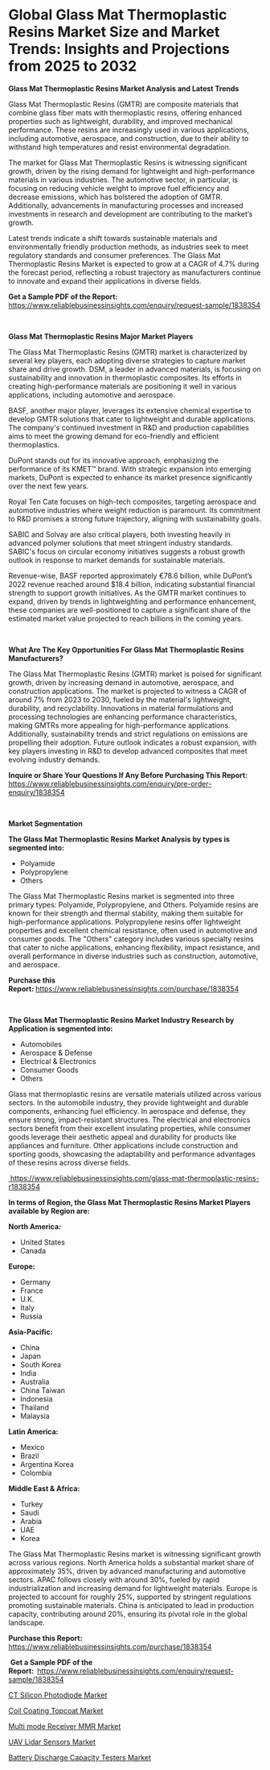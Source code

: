 <p><h1>Global Glass Mat Thermoplastic Resins Market Size and Market Trends: Insights and Projections from 2025 to 2032</h1></p><p><strong>Glass Mat Thermoplastic Resins Market Analysis and Latest Trends</strong></p>
<p><p>Glass Mat Thermoplastic Resins (GMTR) are composite materials that combine glass fiber mats with thermoplastic resins, offering enhanced properties such as lightweight, durability, and improved mechanical performance. These resins are increasingly used in various applications, including automotive, aerospace, and construction, due to their ability to withstand high temperatures and resist environmental degradation.</p><p>The market for Glass Mat Thermoplastic Resins is witnessing significant growth, driven by the rising demand for lightweight and high-performance materials in various industries. The automotive sector, in particular, is focusing on reducing vehicle weight to improve fuel efficiency and decrease emissions, which has bolstered the adoption of GMTR. Additionally, advancements in manufacturing processes and increased investments in research and development are contributing to the market’s growth.</p><p>Latest trends indicate a shift towards sustainable materials and environmentally friendly production methods, as industries seek to meet regulatory standards and consumer preferences. The Glass Mat Thermoplastic Resins Market is expected to grow at a CAGR of 4.7% during the forecast period, reflecting a robust trajectory as manufacturers continue to innovate and expand their applications in diverse fields.</p></p>
<p><strong>Get a Sample PDF of the Report:&nbsp;</strong> <a href="https://www.reliablebusinessinsights.com/enquiry/request-sample/1838354?utm_campaign=2220&utm_medium=2&utm_source=Github&utm_content=ia&utm_term=03022025&utm_id=glass-mat-thermoplastic-resins">https://www.reliablebusinessinsights.com/enquiry/request-sample/1838354</a></p>
<p>&nbsp;</p>
<p><strong>Glass Mat Thermoplastic Resins Major Market Players</strong></p>
<p><p>The Glass Mat Thermoplastic Resins (GMTR) market is characterized by several key players, each adopting diverse strategies to capture market share and drive growth. DSM, a leader in advanced materials, is focusing on sustainability and innovation in thermoplastic composites. Its efforts in creating high-performance materials are positioning it well in various applications, including automotive and aerospace.</p><p>BASF, another major player, leverages its extensive chemical expertise to develop GMTR solutions that cater to lightweight and durable applications. The company's continued investment in R&D and production capabilities aims to meet the growing demand for eco-friendly and efficient thermoplastics.</p><p>DuPont stands out for its innovative approach, emphasizing the performance of its KMET™ brand. With strategic expansion into emerging markets, DuPont is expected to enhance its market presence significantly over the next few years.</p><p>Royal Ten Cate focuses on high-tech composites, targeting aerospace and automotive industries where weight reduction is paramount. Its commitment to R&D promises a strong future trajectory, aligning with sustainability goals.</p><p>SABIC and Solvay are also critical players, both investing heavily in advanced polymer solutions that meet stringent industry standards. SABIC's focus on circular economy initiatives suggests a robust growth outlook in response to market demands for sustainable materials.</p><p>Revenue-wise, BASF reported approximately €78.6 billion, while DuPont’s 2022 revenue reached around $18.4 billion, indicating substantial financial strength to support growth initiatives. As the GMTR market continues to expand, driven by trends in lightweighting and performance enhancement, these companies are well-positioned to capture a significant share of the estimated market value projected to reach billions in the coming years.</p></p>
<p>&nbsp;</p>
<p><strong>What Are The Key Opportunities For Glass Mat Thermoplastic Resins Manufacturers?</strong></p>
<p><p>The Glass Mat Thermoplastic Resins (GMTR) market is poised for significant growth, driven by increasing demand in automotive, aerospace, and construction applications. The market is projected to witness a CAGR of around 7% from 2023 to 2030, fueled by the material's lightweight, durability, and recyclability. Innovations in material formulations and processing technologies are enhancing performance characteristics, making GMTRs more appealing for high-performance applications. Additionally, sustainability trends and strict regulations on emissions are propelling their adoption. Future outlook indicates a robust expansion, with key players investing in R&D to develop advanced composites that meet evolving industry demands.</p></p>
<p><strong>Inquire or Share Your Questions If Any Before Purchasing This Report:</strong> <a href="https://www.reliablebusinessinsights.com/enquiry/pre-order-enquiry/1838354?utm_campaign=2220&utm_medium=2&utm_source=Github&utm_content=ia&utm_term=03022025&utm_id=glass-mat-thermoplastic-resins">https://www.reliablebusinessinsights.com/enquiry/pre-order-enquiry/1838354</a></p>
<p>&nbsp;</p>
<p><strong>Market Segmentation</strong></p>
<p><strong>The Glass Mat Thermoplastic Resins Market Analysis by types is segmented into:</strong></p>
<p><ul><li>Polyamide</li><li>Polypropylene</li><li>Others</li></ul></p>
<p><p>The Glass Mat Thermoplastic Resins market is segmented into three primary types: Polyamide, Polypropylene, and Others. Polyamide resins are known for their strength and thermal stability, making them suitable for high-performance applications. Polypropylene resins offer lightweight properties and excellent chemical resistance, often used in automotive and consumer goods. The "Others" category includes various specialty resins that cater to niche applications, enhancing flexibility, impact resistance, and overall performance in diverse industries such as construction, automotive, and aerospace.</p></p>
<p><strong>Purchase this Report:&nbsp;</strong><a href="https://www.reliablebusinessinsights.com/purchase/1838354?utm_campaign=2220&utm_medium=2&utm_source=Github&utm_content=ia&utm_term=03022025&utm_id=glass-mat-thermoplastic-resins">https://www.reliablebusinessinsights.com/purchase/1838354</a></p>
<p>&nbsp;</p>
<p><strong>The Glass Mat Thermoplastic Resins Market Industry Research by Application is segmented into:</strong></p>
<p><ul><li>Automobiles</li><li>Aerospace & Defense</li><li>Electrical & Electronics</li><li>Consumer Goods</li><li>Others</li></ul></p>
<p><p>Glass mat thermoplastic resins are versatile materials utilized across various sectors. In the automobile industry, they provide lightweight and durable components, enhancing fuel efficiency. In aerospace and defense, they ensure strong, impact-resistant structures. The electrical and electronics sectors benefit from their excellent insulating properties, while consumer goods leverage their aesthetic appeal and durability for products like appliances and furniture. Other applications include construction and sporting goods, showcasing the adaptability and performance advantages of these resins across diverse fields.</p></p>
<p><a href="https://www.reliablebusinessinsights.com/glass-mat-thermoplastic-resins-r1838354?utm_campaign=2220&utm_medium=2&utm_source=Github&utm_content=ia&utm_term=03022025&utm_id=glass-mat-thermoplastic-resins">&nbsp;https://www.reliablebusinessinsights.com/glass-mat-thermoplastic-resins-r1838354</a></p>
<p><strong>In terms of Region, the Glass Mat Thermoplastic Resins Market Players available by Region are:</strong></p>
<p>
    <p> <strong> North America: </strong>
        <ul>
            <li>United States</li>
            <li>Canada</li>
        </ul>
        </p> 
    <p> <strong> Europe: </strong>
        <ul>
            <li>Germany</li>
            <li>France</li>
            <li>U.K.</li>
            <li>Italy</li>
            <li>Russia</li>
        </ul>
        </p> 
    <p> <strong> Asia-Pacific: </strong>
        <ul>
            <li>China</li>
            <li>Japan</li>
            <li>South Korea</li>
            <li>India</li>
            <li>Australia</li>
            <li>China Taiwan</li>
            <li>Indonesia</li>
            <li>Thailand</li>
            <li>Malaysia</li>
        </ul>
        </p> 
    <p> <strong> Latin America: </strong>
        <ul>
            <li>Mexico</li>
            <li>Brazil</li>
            <li>Argentina Korea</li>
            <li>Colombia</li>
        </ul>
        </p> 
    <p> <strong> Middle East & Africa: </strong>
        <ul>
            <li>Turkey</li>
            <li>Saudi</li>
            <li>Arabia</li>
            <li>UAE</li>
            <li>Korea</li>
        </ul>
    </p>
    </p>
<p><p>The Glass Mat Thermoplastic Resins market is witnessing significant growth across various regions. North America holds a substantial market share of approximately 35%, driven by advanced manufacturing and automotive sectors. APAC follows closely with around 30%, fueled by rapid industrialization and increasing demand for lightweight materials. Europe is projected to account for roughly 25%, supported by stringent regulations promoting sustainable materials. China is anticipated to lead in production capacity, contributing around 20%, ensuring its pivotal role in the global landscape.</p></p>
<p><strong>Purchase this Report: </strong><a href="https://www.reliablebusinessinsights.com/purchase/1838354?utm_campaign=2220&utm_medium=2&utm_source=Github&utm_content=ia&utm_term=03022025&utm_id=glass-mat-thermoplastic-resins">https://www.reliablebusinessinsights.com/purchase/1838354</a></p>
<p>&nbsp;<strong>Get a Sample PDF of the Report:&nbsp;&nbsp;</strong><a href="https://www.reliablebusinessinsights.com/enquiry/request-sample/1838354?utm_campaign=2220&utm_medium=2&utm_source=Github&utm_content=ia&utm_term=03022025&utm_id=glass-mat-thermoplastic-resins">https://www.reliablebusinessinsights.com/enquiry/request-sample/1838354</a></p>
<p><strong></strong></p>
<p><p><a href="https://www.linkedin.com/pulse/ct-silicon-photodiode-research-report-industry-development-g7uue?utm_campaign=2220&utm_medium=2&utm_source=Github&utm_content=ia&utm_term=03022025&utm_id=glass-mat-thermoplastic-resins">CT Silicon Photodiode Market</a></p><p><a href="https://github.com/norbeludie83/Market-Research-Report-List-1/blob/main/coil-coating-topcoat-market.md?utm_campaign=2220&utm_medium=2&utm_source=Github&utm_content=ia&utm_term=03022025&utm_id=glass-mat-thermoplastic-resins">Coil Coating Topcoat Market</a></p><p><a href="https://www.linkedin.com/pulse/thorough-analysis-multi-mode-receiver-mmr-market-withits-uw0ue?utm_campaign=2220&utm_medium=2&utm_source=Github&utm_content=ia&utm_term=03022025&utm_id=glass-mat-thermoplastic-resins">Multi mode Receiver MMR Market</a></p><p><a href="https://www.linkedin.com/pulse/strategic-market-research-report-uav-lidar-sensors-anticipated-zs6ve?utm_campaign=2220&utm_medium=2&utm_source=Github&utm_content=ia&utm_term=03022025&utm_id=glass-mat-thermoplastic-resins">UAV Lidar Sensors Market</a></p><p><a href="https://www.linkedin.com/pulse/insights-battery-discharge-capacity-testers-market-2025-2032-eelte?utm_campaign=2220&utm_medium=2&utm_source=Github&utm_content=ia&utm_term=03022025&utm_id=glass-mat-thermoplastic-resins">Battery Discharge Capacity Testers Market</a></p></p>
